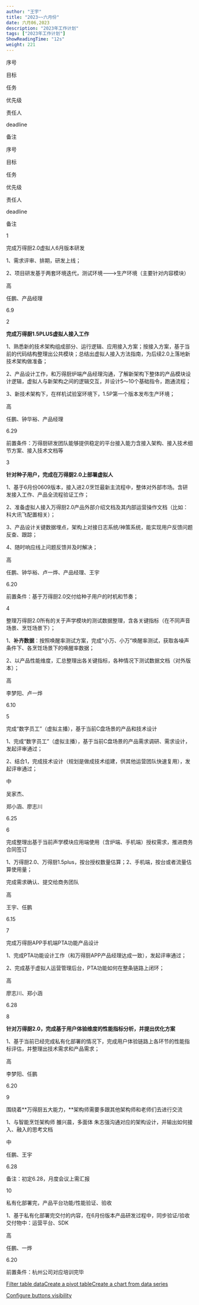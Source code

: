 ```yaml
---
author: "王宇"
title: "2023~~六月份"
date: 六月06,2023
description: "2023年工作计划"
tags: ["2023年工作计划"]
ShowReadingTime: "12s"
weight: 221
---
```

序号

目标

任务

优先级

责任人

deadline

备注

序号

目标

任务

优先级

责任人

deadline

备注

1

完成万得厨2.0虚拟人6月版本研发

1、需求评审、排期，研发上线；

2、项目研发基于两套环境迭代，测试环境--->生产环境（主要针对内容模块）

  
高

  
任鹏、产品经理

  
6.9

  

2

**完成万得厨1.5PLUS虚拟人接入工作**

1、熟悉新的技术架构组成部分、运行逻辑、应用接入方案；按接入方案，基于当前的代码结构整理出公共模块；总结出虚拟人接入方法指南，为后续2.0上落地新技术架构做准备；

2、产品设计工作，和万得厨炉端产品经理沟通，了解新架构下整体的产品模块设计逻辑，虚拟人与新架构之间的逻辑交互，并设计5～10个基础指令，跑通流程；

3、新技术架构下，在样机试验室环境下，1.5P第一个版本发布生产环境；

  

  

  
高

  

  

  
任鹏、钟华裕、产品经理

  

  

  
6.29

前置条件：万得厨研发团队能够提供稳定的平台接入能力含接入架构、接入技术细节方案、接入技术文档等

3

**针对种子用户，完成在万得厨2.0上部署虚拟人**

1、基于6月份0609版本，接入进2.0烹饪最新主流程中，整体对外部市场。含研发接入工作、产品全流程验证工作；

2、准备虚拟人接入万得厨2.0产品外部介绍文档及其内部运营操作文档（比如：科大讯飞配置相关）；

3、产品设计关键数据埋点，架构上对接日志系统/神策系统，能实现用户反馈问题反查、跟踪；

4、随时响应线上问题反馈并及时解决；

  

高

  
任鹏、钟华裕、卢一烨、产品经理、王宇

  

6.20

前置条件：基于万得厨2.0交付给种子用户的时机和节奏；

4

整理万得厨2.0所有的关于声学模块的测试数据整理，含各关键指标（在不同声音场景、烹饪场景下）；

1、**补齐数据**：按照唤醒率测试方案，完成“小万、小万”唤醒率测试，获取各噪声条件下、各烹饪场景下的唤醒率数据；

2、以产品性能维度，汇总整理出各关键指标，各种情况下测试数据文档（对外版本）；

  
  
高

  

李梦阳、卢一烨

  

6.10

  

5

完成“数字员工”（虚拟主播），基于当前C盘场景的产品和技术设计

1、完成“数字员工”（虚拟主播），基于当前C盘场景的产品需求调研、需求设计，发起评审通过；

2、结合1，完成技术设计（规划是做成技术组建，供其他运营团队快速复用），发起评审通过；

  
  
中

  
吴家杰、

郑小涵、廖志川

  
  
6.25

  

6

完成整理出基于当前声学模块应用端使用（含炉端、手机端）授权需求，推进商务合同签订

1、万得厨2.0、万得厨1.5plus，按台授权数量估算；2、手机端，按台或者流量估算使用量；

完成需求确认、提交给商务团队

  
高

  
王宇、任鹏

  
6.15

  

7

完成万得厨APP手机端PTA功能产品设计

1、完成PTA功能设计工作（和万得厨APP产品经理达成一致），发起评审通过；

2、完成基于虚拟人运营管理后台，PTA功能如何在整条链路上闭环；

  

高

  

廖志川、郑小涵

  

6.28

  

8

**针对万得厨2.0，完成基于用户体验维度的性能指标分析，并提出优化方案**

1、基于当前已经完成私有化部署的情况下，完成用户体验链路上各环节的性能指标评估，并整理出技术需求和产品需求；

  
高

  
李梦阳、任鹏

  
6.20

  

9

围绕着**万得厨五大能力，**架构师需要多跟其他架构师和老师们去进行交流

1、与智能烹饪架构师 雒兴晨，多面体 朱志强沟通对应的架构设计，并输出如何接入、融入的思考文档

中

任鹏、王宇

6.28

备注：初定6.28，月度会议上需汇报

10

私有化部署完，产品平台功能/性能验证、验收

1、基于私有化部署完交付的内容，在6月份版本产品研发过程中，同步验证/验收交付物中：运营平台、SDK

  
高

  
任鹏、一烨

6.20

前置条件：杭州公司对应培训完毕

[Filter table data](#)[Create a pivot table](#)[Create a chart from data series](#)

[Configure buttons visibility](/users/tfac-settings.action)